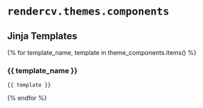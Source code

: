 # `rendercv.themes.components`

## Jinja Templates

{% for template_name, template in theme_components.items() %}

### {{ template_name }}

```typst
{{ template }}
```

{% endfor %}
